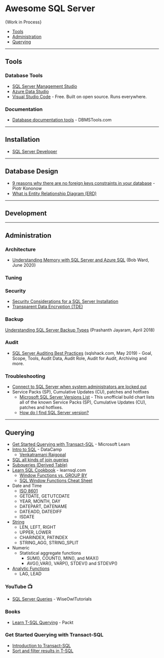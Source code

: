# Awesome SQL Server

{Work in Process}

* [Tools](#tools)
* [Administration](#administration)
* [Querying](#querying)


-----
## Tools

### Database Tools
* [SQL Server Management Studio](https://docs.microsoft.com/en-us/sql/ssms/download-sql-server-management-studio-ssms)
* [Azure Data Studio](https://docs.microsoft.com/en-us/sql/azure-data-studio/what-is)
* [Visual Studio Code](https://code.visualstudio.com/) - Free. Built on open source. Runs everywhere.

### Documentation
* [Database documentation tools](https://dbmstools.com/categories/database-documentation-tools/sqlserver?commercial=Free) - DBMSTools.com

-----
## Installation
* [SQL Server Developer](https://www.microsoft.com/en-us/sql-server/sql-server-downloads)


-----

## Database Design
* [9 reasons why there are no foreign keys constraints in your database](https://dataedo.com/blog/why-there-are-no-foreign-keys-in-your-database-referential-integrity-checks) - Piotr Kononow
* [What is Entity Relationship Diagram (ERD)](https://www.visual-paradigm.com/guide/data-modeling/what-is-entity-relationship-diagram/)

-----
## Development

-----
## Administration

### Architecture
* [Understanding Memory with SQL Server and Azure SQL](https://www.youtube.com/watch?v=CRAx73LiXTc) (Bob Ward, June 2020)


### Tuning


### Security
* [Security Considerations for a SQL Server Installation](https://docs.microsoft.com/en-us/sql/sql-server/install/security-considerations-for-a-sql-server-installation)
* [Transparent Data Encryption (TDE)](https://www.red-gate.com/simple-talk/sql/sql-development/encrypting-sql-server-transparent-data-encryption-tde/) 

### Backup
[Understanding SQL Server Backup Types](https://www.sqlshack.com/understanding-sql-server-backup-types/) (Prashanth Jayaram, April 2018)

### Audit
* [SQL Server Auditing Best Practices](https://www.sqlshack.com/sql-server-auditing-best-practices/) (sqlshack.com, May 2019) - Goal, Scope, Tools, Audit Data, Audit Role, Audit for Audit, Archiving and more.


### Troubleshooting
* [Connect to SQL Server when system administrators are locked out](https://docs.microsoft.com/en-us/sql/database-engine/configure-windows/connect-to-sql-server-when-system-administrators-are-locked-out)
* Service Packs (SP), Cumulative Updates (CU), patches and hotfixes
  - [Microsoft SQL Server Versions List](https://sqlserverbuilds.blogspot.com/) - This unofficial build chart lists all of the known Service Packs (SP), Cumulative Updates (CU), patches and hotfixes.
  - [How do I find SQL Server version?](https://sqlserverbuilds.blogspot.com/2019/01/how-do-i-find-sql-server-version.html)

-----

## Querying
* [Get Started Querying with Transact-SQL](https://docs.microsoft.com/en-us/learn/paths/get-started-querying-with-transact-sql/) - Microsoft Learn
* [Intro to SQL](https://github.com/datacamp/courses-introduction-to-sql) - DataCamp
  - [Venkatramani Rajgopal](https://venkat-rajgopal.github.io/Essential-SQL/)
* [SQL all kinds of join queries](https://huklee.github.io/2017/01/28/021.SQL-all-kinds-of-join-queries/)
* [Subqueries (Derived Table)](https://docs.microsoft.com/en-us/sql/relational-databases/performance/subqueries)
* [Learn SQL Cookbook](https://learnsql.com/cookbook/) - learnsql.com
  - [Window Functions vs. GROUP BY](https://learnsql.com/blog/sql-window-functions-vs-group-by/)
  - [SQL Window Functions Cheat Sheet](https://learnsql.com/blog/sql-window-functions-cheat-sheet/) 
* Date and Time
  - [ISO 8601](https://en.wikipedia.org/wiki/ISO_8601) 
  - GETDATE, GETUTCDATE
  - YEAR, MONTH, DAY
  - DATEPART, DATENAME
  - DATEADD, DATEDIFF
  - ISDATE
* [String](https://docs.microsoft.com/en-us/sql/t-sql/functions/string-functions-transact-sql)
  - LEN, LEFT, RIGHT
  - UPPER, LOWER
  - CHARINDEX, PATINDEX
  - STRING_AGG, STRING_SPLIT
* Numeric
  - Statistical aggregate functions
    - SUM(), COUNT(), MIN(), and MAX()
    - AVG(),VAR(), VARP(), STDEV() and STDEVP()
* [Analytic Functions](https://docs.microsoft.com/en-us/sql/t-sql/functions/analytic-functions-transact-sql)
  - LAG, LEAD
### YouTube :tv:
* [SQL Server Queries](https://www.youtube.com/watch?v=2-1XQHAgDsM&list=PL6EDEB03D20332309) - WiseOwlTutorials
### Books
* [Learn T-SQL Querying](https://www.packtpub.com/free-ebook/learn-t-sql-querying/9781789348811) - Packt
### Get Started Querying with Transact-SQL
* [Introduction to Transact-SQL](https://docs.microsoft.com/en-us/learn/modules/introduction-to-transact-sql/)
* [Sort and filter results in T-SQL](https://docs.microsoft.com/en-us/learn/modules/sort-filter-queries/)
